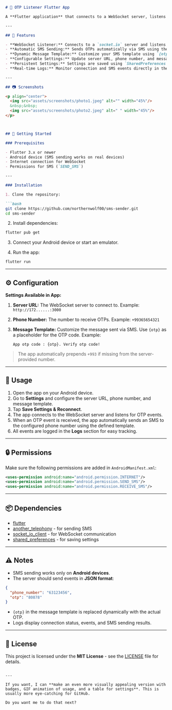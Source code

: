 
````markdown
# 📲 OTP Listener Flutter App

A **Flutter application** that connects to a WebSocket server, listens for OTP events, and automatically sends SMS messages. Fully configurable with dynamic message templates, server URL, and recipient phone number.

---

## 🌟 Features

- **WebSocket Listener:** Connects to a `socket.io` server and listens for OTP events.
- **Automatic SMS Sending:** Sends OTPs automatically via SMS using the [another_telephony](https://pub.dev/packages/another_telephony) plugin.
- **Dynamic Message Template:** Customize your SMS template using `{otp}` placeholder.
- **Configurable Settings:** Update server URL, phone number, and message template from the app.
- **Persistent Settings:** Settings are saved using `SharedPreferences` and persist across app restarts.
- **Real-time Logs:** Monitor connection and SMS events directly in the app.

---

## 📷 Screenshots

<p align="center">
  <img src="assets/screenshots/photo1.jpeg" alt="" width="45%"/>
  &nbsp;&nbsp;
  <img src="assets/screenshots/photo2.jpeg" alt=" " width="45%"/>
</p>



## 🚀 Getting Started

### Prerequisites

- Flutter 3.x or newer
- Android device (SMS sending works on real devices)
- Internet connection for WebSocket
- Permissions for SMS (`SEND_SMS`)

---

### Installation

1. Clone the repository:

```bash
git clone https://github.com/northernwolf00/sms-sender.git
cd sms-sender
````

2. Install dependencies:

```bash
flutter pub get
```

3. Connect your Android device or start an emulator.

4. Run the app:

```bash
flutter run
```

---

## ⚙️ Configuration

**Settings Available in App:**

1. **Server URL:**
   The WebSocket server to connect to. Example:
   `http://172......:3000`

2. **Phone Number:**
   The number to receive OTPs. Example:
   `+99365654321`

3. **Message Template:**
   Customize the message sent via SMS. Use `{otp}` as a placeholder for the OTP code.
   Example:

   ```
   App otp code : {otp}. Verify otp code!
   ```

> The app automatically prepends `+993` if missing from the server-provided number.

---

## 📝 Usage

1. Open the app on your Android device.
2. Go to **Settings** and configure the server URL, phone number, and message template.
3. Tap **Save Settings & Reconnect**.
4. The app connects to the WebSocket server and listens for OTP events.
5. When an OTP event is received, the app automatically sends an SMS to the configured phone number using the defined template.
6. All events are logged in the **Logs** section for easy tracking.

---

## 🔒 Permissions

Make sure the following permissions are added in `AndroidManifest.xml`:

```xml
<uses-permission android:name="android.permission.INTERNET"/>
<uses-permission android:name="android.permission.SEND_SMS"/>
<uses-permission android:name="android.permission.RECEIVE_SMS"/>
```

---

## 📦 Dependencies

* [flutter](https://flutter.dev/)
* [another\_telephony](https://pub.dev/packages/another_telephony) - for sending SMS
* [socket\_io\_client](https://pub.dev/packages/socket_io_client) - for WebSocket communication
* [shared\_preferences](https://pub.dev/packages/shared_preferences) - for saving settings

---

## ⚠️ Notes

* SMS sending works only on **Android devices**.
* The server should send events in **JSON format**:

```json
{
  "phone_number": "63123456",
  "otp": "80878"
}
```

* `{otp}` in the message template is replaced dynamically with the actual OTP.
* Logs display connection status, events, and SMS sending results.

---

## 📝 License

This project is licensed under the **MIT License** - see the [LICENSE](LICENSE) file for details.

```

---

If you want, I can **make an even more visually appealing version with badges, GIF animation of usage, and a table for settings**. This is usually more eye-catching for GitHub.  

Do you want me to do that next?
```

